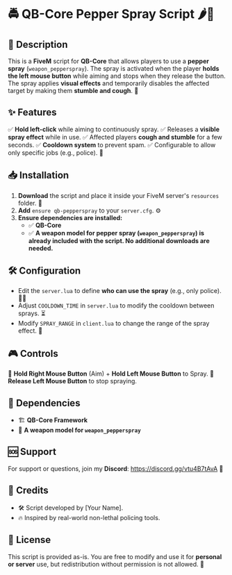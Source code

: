 # 🚔 QB-Core Pepper Spray Script 🌶️💨

## 📜 Description
This is a **FiveM** script for **QB-Core** that allows players to use a **pepper spray** (`weapon_pepperspray`). The spray is activated when the player **holds the left mouse button** while aiming and stops when they release the button. The spray applies **visual effects** and temporarily disables the affected target by making them **stumble and cough**. 🤧



## ✨ Features
✅ **Hold left-click** while aiming to continuously spray.
✅ Releases a **visible spray effect** while in use.
✅ Affected players **cough and stumble** for a few seconds.
✅ **Cooldown system** to prevent spam.
✅ Configurable to allow only specific jobs (e.g., police). 🚓

## 📥 Installation
1. **Download** the script and place it inside your FiveM server's `resources` folder. 📂
2. **Add** `ensure qb-pepperspray` to your `server.cfg`. ⚙️
3. **Ensure dependencies are installed:**
   - ✅ **QB-Core**
   - ✅ **A weapon model for pepper spray (`weapon_pepperspray`) is already included with the script. No additional downloads are needed.**

## 🛠️ Configuration
- Edit the `server.lua` to define **who can use the spray** (e.g., only police). 👮‍♂️
- Adjust `COOLDOWN_TIME` in `server.lua` to modify the cooldown between sprays. ⏳
- Modify `SPRAY_RANGE` in `client.lua` to change the range of the spray effect. 📏

## 🎮 Controls
🎯 **Hold Right Mouse Button** (Aim) + **Hold Left Mouse Button** to Spray.
🛑 **Release Left Mouse Button** to stop spraying.

## 🔗 Dependencies
- 🏗️ **QB-Core Framework**
- 🔫 **A weapon model for `weapon_pepperspray`**

## 🆘 Support
For support or questions, join my **Discord**: https://discord.gg/vtu4B7tAvA 💬

## 👏 Credits
- 🛠️ Script developed by [Your Name].
- 🔥 Inspired by real-world non-lethal policing tools.

## 📜 License
This script is provided as-is. You are free to modify and use it for **personal or server** use, but redistribution without permission is not allowed. 🚫

